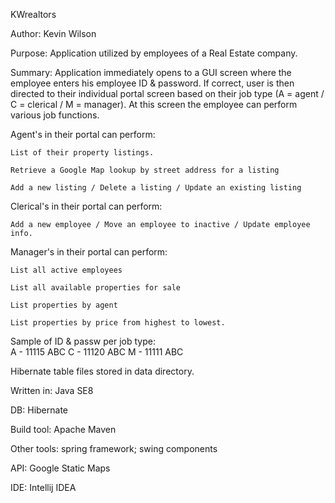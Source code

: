 KWrealtors

Author:  Kevin Wilson

Purpose: 
Application utilized by employees of a Real Estate company.


Summary:
Application immediately opens to a GUI screen where the employee enters 
his employee ID & password. If correct, user is then directed to their 
individual portal screen based on their job type 
(A = agent / C = clerical / M = manager). At this screen the employee 
can perform various job functions. 

Agent's in their portal can perform: 

    List of their property listings. 

    Retrieve a Google Map lookup by street address for a listing

    Add a new listing / Delete a listing / Update an existing listing
    
Clerical's in their portal can perform: 

    Add a new employee / Move an employee to inactive / Update employee info.
    
Manager's in their portal can perform: 

    List all active employees 
  
    List all available properties for sale 
  
    List properties by agent
  
    List properties by price from highest to lowest. 


Sample of ID & passw per job type:  
A - 11115  ABC
C - 11120  ABC
M - 11111  ABC

Hibernate table files stored in data directory. 

Written in:    Java SE8

DB:           Hibernate

Build tool:   Apache Maven

Other tools:  spring framework;  swing components

API:          Google Static Maps

IDE:          Intellij IDEA
